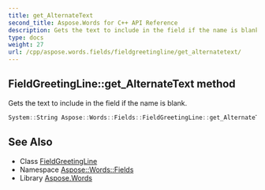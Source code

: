 ```yaml
---
title: get_AlternateText
second_title: Aspose.Words for C++ API Reference
description: Gets the text to include in the field if the name is blank.
type: docs
weight: 27
url: /cpp/aspose.words.fields/fieldgreetingline/get_alternatetext/
---
```

## FieldGreetingLine::get_AlternateText method


Gets the text to include in the field if the name is blank.

```cpp
System::String Aspose::Words::Fields::FieldGreetingLine::get_AlternateText()
```

## See Also

* Class [FieldGreetingLine](../)
* Namespace [Aspose::Words::Fields](../../)
* Library [Aspose.Words](../../../)
